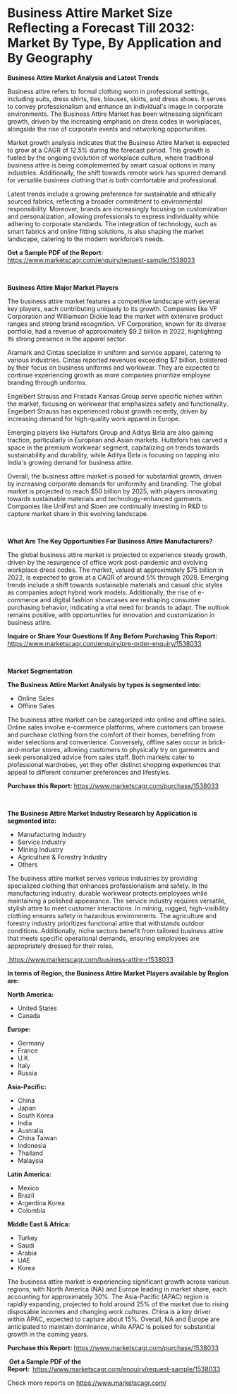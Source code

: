 <p><h1>Business Attire Market Size Reflecting a Forecast Till 2032: Market By Type, By Application and By Geography</h1></p><p><strong>Business Attire Market Analysis and Latest Trends</strong></p>
<p><p>Business attire refers to formal clothing worn in professional settings, including suits, dress shirts, ties, blouses, skirts, and dress shoes. It serves to convey professionalism and enhance an individual's image in corporate environments. The Business Attire Market has been witnessing significant growth, driven by the increasing emphasis on dress codes in workplaces, alongside the rise of corporate events and networking opportunities.</p><p>Market growth analysis indicates that the Business Attire Market is expected to grow at a CAGR of 12.5% during the forecast period. This growth is fueled by the ongoing evolution of workplace culture, where traditional business attire is being complemented by smart casual options in many industries. Additionally, the shift towards remote work has spurred demand for versatile business clothing that is both comfortable and professional.</p><p>Latest trends include a growing preference for sustainable and ethically sourced fabrics, reflecting a broader commitment to environmental responsibility. Moreover, brands are increasingly focusing on customization and personalization, allowing professionals to express individuality while adhering to corporate standards. The integration of technology, such as smart fabrics and online fitting solutions, is also shaping the market landscape, catering to the modern workforce’s needs.</p></p>
<p><strong>Get a Sample PDF of the Report:&nbsp;</strong> <a href="https://www.marketscagr.com/enquiry/request-sample/1538033?utm_campaign=3271&utm_medium=2&utm_source=Github&utm_content=ia&utm_term=05042025&utm_id=business-attire">https://www.marketscagr.com/enquiry/request-sample/1538033</a></p>
<p>&nbsp;</p>
<p><strong>Business Attire Major Market Players</strong></p>
<p><p>The business attire market features a competitive landscape with several key players, each contributing uniquely to its growth. Companies like VF Corporation and Williamson Dickie lead the market with extensive product ranges and strong brand recognition. VF Corporation, known for its diverse portfolio, had a revenue of approximately $9.2 billion in 2022, highlighting its strong presence in the apparel sector.</p><p>Aramark and Cintas specialize in uniform and service apparel, catering to various industries. Cintas reported revenues exceeding $7 billion, bolstered by their focus on business uniforms and workwear. They are expected to continue experiencing growth as more companies prioritize employee branding through uniforms.</p><p>Engelbert Strauss and Fristads Kansas Group serve specific niches within the market, focusing on workwear that emphasizes safety and functionality. Engelbert Strauss has experienced robust growth recently, driven by increasing demand for high-quality work apparel in Europe. </p><p>Emerging players like Hultafors Group and Aditya Birla are also gaining traction, particularly in European and Asian markets. Hultafors has carved a space in the premium workwear segment, capitalizing on trends towards sustainability and durability, while Aditya Birla is focusing on tapping into India's growing demand for business attire.</p><p>Overall, the business attire market is poised for substantial growth, driven by increasing corporate demands for uniformity and branding. The global market is projected to reach $50 billion by 2025, with players innovating towards sustainable materials and technology-enhanced garments. Companies like UniFirst and Sioen are continually investing in R&D to capture market share in this evolving landscape.</p></p>
<p>&nbsp;</p>
<p><strong>What Are The Key Opportunities For Business Attire Manufacturers?</strong></p>
<p><p>The global business attire market is projected to experience steady growth, driven by the resurgence of office work post-pandemic and evolving workplace dress codes. The market, valued at approximately $75 billion in 2022, is expected to grow at a CAGR of around 5% through 2028. Emerging trends include a shift towards sustainable materials and casual chic styles as companies adopt hybrid work models. Additionally, the rise of e-commerce and digital fashion showcases are reshaping consumer purchasing behavior, indicating a vital need for brands to adapt. The outlook remains positive, with opportunities for innovation and customization in business attire.</p></p>
<p><strong>Inquire or Share Your Questions If Any Before Purchasing This Report:</strong> <a href="https://www.marketscagr.com/enquiry/pre-order-enquiry/1538033?utm_campaign=3271&utm_medium=2&utm_source=Github&utm_content=ia&utm_term=05042025&utm_id=business-attire">https://www.marketscagr.com/enquiry/pre-order-enquiry/1538033</a></p>
<p>&nbsp;</p>
<p><strong>Market Segmentation</strong></p>
<p><strong>The Business Attire Market Analysis by types is segmented into:</strong></p>
<p><ul><li>Online Sales</li><li>Offline Sales</li></ul></p>
<p><p>The business attire market can be categorized into online and offline sales. Online sales involve e-commerce platforms, where customers can browse and purchase clothing from the comfort of their homes, benefiting from wider selections and convenience. Conversely, offline sales occur in brick-and-mortar stores, allowing customers to physically try on garments and seek personalized advice from sales staff. Both markets cater to professional wardrobes, yet they offer distinct shopping experiences that appeal to different consumer preferences and lifestyles.</p></p>
<p><strong>Purchase this Report:&nbsp;</strong><a href="https://www.marketscagr.com/purchase/1538033?utm_campaign=3271&utm_medium=2&utm_source=Github&utm_content=ia&utm_term=05042025&utm_id=business-attire">https://www.marketscagr.com/purchase/1538033</a></p>
<p>&nbsp;</p>
<p><strong>The Business Attire Market Industry Research by Application is segmented into:</strong></p>
<p><ul><li>Manufacturing Industry</li><li>Service Industry</li><li>Mining Industry</li><li>Agriculture & Forestry Industry</li><li>Others</li></ul></p>
<p><p>The business attire market serves various industries by providing specialized clothing that enhances professionalism and safety. In the manufacturing industry, durable workwear protects employees while maintaining a polished appearance. The service industry requires versatile, stylish attire to meet customer interactions. In mining, rugged, high-visibility clothing ensures safety in hazardous environments. The agriculture and forestry industry prioritizes functional attire that withstands outdoor conditions. Additionally, niche sectors benefit from tailored business attire that meets specific operational demands, ensuring employees are appropriately dressed for their roles.</p></p>
<p><a href="https://www.marketscagr.com/business-attire-r1538033?utm_campaign=3271&utm_medium=2&utm_source=Github&utm_content=ia&utm_term=05042025&utm_id=business-attire">&nbsp;https://www.marketscagr.com/business-attire-r1538033</a></p>
<p><strong>In terms of Region, the Business Attire Market Players available by Region are:</strong></p>
<p>
    <p> <strong> North America: </strong>
        <ul>
            <li>United States</li>
            <li>Canada</li>
        </ul>
        </p> 
    <p> <strong> Europe: </strong>
        <ul>
            <li>Germany</li>
            <li>France</li>
            <li>U.K.</li>
            <li>Italy</li>
            <li>Russia</li>
        </ul>
        </p> 
    <p> <strong> Asia-Pacific: </strong>
        <ul>
            <li>China</li>
            <li>Japan</li>
            <li>South Korea</li>
            <li>India</li>
            <li>Australia</li>
            <li>China Taiwan</li>
            <li>Indonesia</li>
            <li>Thailand</li>
            <li>Malaysia</li>
        </ul>
        </p> 
    <p> <strong> Latin America: </strong>
        <ul>
            <li>Mexico</li>
            <li>Brazil</li>
            <li>Argentina Korea</li>
            <li>Colombia</li>
        </ul>
        </p> 
    <p> <strong> Middle East & Africa: </strong>
        <ul>
            <li>Turkey</li>
            <li>Saudi</li>
            <li>Arabia</li>
            <li>UAE</li>
            <li>Korea</li>
        </ul>
    </p>
    </p>
<p><p>The business attire market is experiencing significant growth across various regions, with North America (NA) and Europe leading in market share, each accounting for approximately 30%. The Asia-Pacific (APAC) region is rapidly expanding, projected to hold around 25% of the market due to rising disposable incomes and changing work cultures. China is a key driver within APAC, expected to capture about 15%. Overall, NA and Europe are anticipated to maintain dominance, while APAC is poised for substantial growth in the coming years.</p></p>
<p><strong>Purchase this Report: </strong><a href="https://www.marketscagr.com/purchase/1538033?utm_campaign=3271&utm_medium=2&utm_source=Github&utm_content=ia&utm_term=05042025&utm_id=business-attire">https://www.marketscagr.com/purchase/1538033</a></p>
<p>&nbsp;<strong>Get a Sample PDF of the Report:&nbsp;&nbsp;</strong><a href="https://www.marketscagr.com/enquiry/request-sample/1538033?utm_campaign=3271&utm_medium=2&utm_source=Github&utm_content=ia&utm_term=05042025&utm_id=business-attire">https://www.marketscagr.com/enquiry/request-sample/1538033</a></p>
<p><strong></strong></p>
<p>Check more reports on <a href="https://www.marketscagr.com/?utm_campaign=3271&utm_medium=2&utm_source=Github&utm_content=ia&utm_term=05042025&utm_id=business-attire">https://www.marketscagr.com/</a></p>